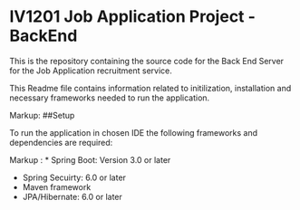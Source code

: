 # IV1201 Job Application Project - BackEnd

This is the repository containing the source code for the Back End Server for the Job Application recruitment service.

This Readme file contains information related to initilization, installation and necessary frameworks needed to run the application.

Markup: ##Setup

To run the application in chosen IDE the following frameworks and dependencies are required:

 Markup : * Spring Boot: Version 3.0 or later
 * Spring Secuirty: 6.0 or later
 * Maven framework
 * JPA/Hibernate: 6.0 or later

